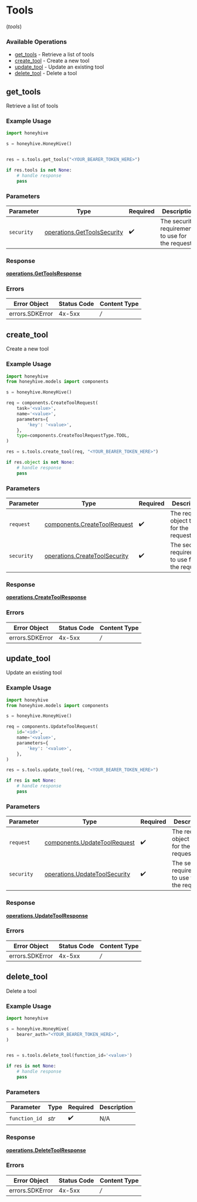 # Tools
(*tools*)

### Available Operations

* [get_tools](#get_tools) - Retrieve a list of tools
* [create_tool](#create_tool) - Create a new tool
* [update_tool](#update_tool) - Update an existing tool
* [delete_tool](#delete_tool) - Delete a tool

## get_tools

Retrieve a list of tools

### Example Usage

```python
import honeyhive

s = honeyhive.HoneyHive()


res = s.tools.get_tools("<YOUR_BEARER_TOKEN_HERE>")

if res.tools is not None:
    # handle response
    pass

```

### Parameters

| Parameter                                                                  | Type                                                                       | Required                                                                   | Description                                                                |
| -------------------------------------------------------------------------- | -------------------------------------------------------------------------- | -------------------------------------------------------------------------- | -------------------------------------------------------------------------- |
| `security`                                                                 | [operations.GetToolsSecurity](../../models/operations/gettoolssecurity.md) | :heavy_check_mark:                                                         | The security requirements to use for the request.                          |


### Response

**[operations.GetToolsResponse](../../models/operations/gettoolsresponse.md)**
### Errors

| Error Object    | Status Code     | Content Type    |
| --------------- | --------------- | --------------- |
| errors.SDKError | 4x-5xx          | */*             |

## create_tool

Create a new tool

### Example Usage

```python
import honeyhive
from honeyhive.models import components

s = honeyhive.HoneyHive()

req = components.CreateToolRequest(
    task='<value>',
    name='<value>',
    parameters={
        'key': '<value>',
    },
    type=components.CreateToolRequestType.TOOL,
)

res = s.tools.create_tool(req, "<YOUR_BEARER_TOKEN_HERE>")

if res.object is not None:
    # handle response
    pass

```

### Parameters

| Parameter                                                                      | Type                                                                           | Required                                                                       | Description                                                                    |
| ------------------------------------------------------------------------------ | ------------------------------------------------------------------------------ | ------------------------------------------------------------------------------ | ------------------------------------------------------------------------------ |
| `request`                                                                      | [components.CreateToolRequest](../../models/components/createtoolrequest.md)   | :heavy_check_mark:                                                             | The request object to use for the request.                                     |
| `security`                                                                     | [operations.CreateToolSecurity](../../models/operations/createtoolsecurity.md) | :heavy_check_mark:                                                             | The security requirements to use for the request.                              |


### Response

**[operations.CreateToolResponse](../../models/operations/createtoolresponse.md)**
### Errors

| Error Object    | Status Code     | Content Type    |
| --------------- | --------------- | --------------- |
| errors.SDKError | 4x-5xx          | */*             |

## update_tool

Update an existing tool

### Example Usage

```python
import honeyhive
from honeyhive.models import components

s = honeyhive.HoneyHive()

req = components.UpdateToolRequest(
    id='<id>',
    name='<value>',
    parameters={
        'key': '<value>',
    },
)

res = s.tools.update_tool(req, "<YOUR_BEARER_TOKEN_HERE>")

if res is not None:
    # handle response
    pass

```

### Parameters

| Parameter                                                                      | Type                                                                           | Required                                                                       | Description                                                                    |
| ------------------------------------------------------------------------------ | ------------------------------------------------------------------------------ | ------------------------------------------------------------------------------ | ------------------------------------------------------------------------------ |
| `request`                                                                      | [components.UpdateToolRequest](../../models/components/updatetoolrequest.md)   | :heavy_check_mark:                                                             | The request object to use for the request.                                     |
| `security`                                                                     | [operations.UpdateToolSecurity](../../models/operations/updatetoolsecurity.md) | :heavy_check_mark:                                                             | The security requirements to use for the request.                              |


### Response

**[operations.UpdateToolResponse](../../models/operations/updatetoolresponse.md)**
### Errors

| Error Object    | Status Code     | Content Type    |
| --------------- | --------------- | --------------- |
| errors.SDKError | 4x-5xx          | */*             |

## delete_tool

Delete a tool

### Example Usage

```python
import honeyhive

s = honeyhive.HoneyHive(
    bearer_auth="<YOUR_BEARER_TOKEN_HERE>",
)


res = s.tools.delete_tool(function_id='<value>')

if res is not None:
    # handle response
    pass

```

### Parameters

| Parameter          | Type               | Required           | Description        |
| ------------------ | ------------------ | ------------------ | ------------------ |
| `function_id`      | *str*              | :heavy_check_mark: | N/A                |


### Response

**[operations.DeleteToolResponse](../../models/operations/deletetoolresponse.md)**
### Errors

| Error Object    | Status Code     | Content Type    |
| --------------- | --------------- | --------------- |
| errors.SDKError | 4x-5xx          | */*             |
